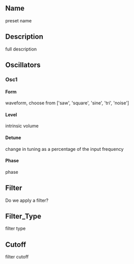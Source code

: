 ## Name
preset name
## Description
full description
## Oscillators
### Osc1
#### Form
waveform, choose from ['saw', 'square', 'sine', 'tri', 'noise']
#### Level
intrinsic volume
#### Detune
change in tuning as a percentage of the input frequency
#### Phase
phase


## Filter
Do we apply a filter?
## Filter_Type
filter type
## Cutoff
filter cutoff
